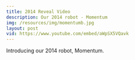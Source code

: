 ```yaml
---
title: 2014 Reveal Video
description: Our 2014 robot - Momentum
img: /resources/img/momentumb.jpg
layout: post
vid: https://www.youtube.com/embed/aWpSX5VQavk
---
```


Introducing our 2014 robot, Momentum.
